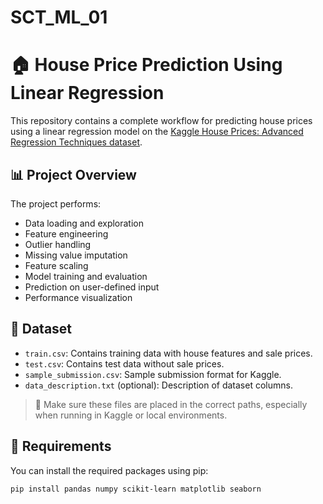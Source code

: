 # SCT_ML_01

# 🏠 House Price Prediction Using Linear Regression

This repository contains a complete workflow for predicting house prices using a linear regression model on the [Kaggle House Prices: Advanced Regression Techniques dataset](https://www.kaggle.com/competitions/house-prices-advanced-regression-techniques).

## 📊 Project Overview

The project performs:

- Data loading and exploration
- Feature engineering
- Outlier handling
- Missing value imputation
- Feature scaling
- Model training and evaluation
- Prediction on user-defined input
- Performance visualization

## 📁 Dataset

- `train.csv`: Contains training data with house features and sale prices.
- `test.csv`: Contains test data without sale prices.
- `sample_submission.csv`: Sample submission format for Kaggle.
- `data_description.txt` (optional): Description of dataset columns.

> 📌 Make sure these files are placed in the correct paths, especially when running in Kaggle or local environments.

## 📌 Requirements

You can install the required packages using pip:

```bash
pip install pandas numpy scikit-learn matplotlib seaborn
